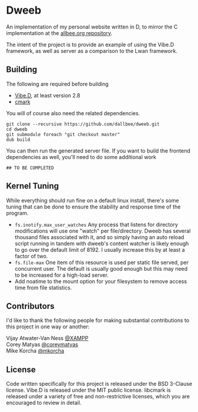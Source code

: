 Dweeb
=====

An implementation of my personal website written in D, to mirror the C implementation at the [allbee.org repository](https://github.com/dallbee/allbee.org).

The intent of the project is to provide an example of using the Vibe.D framework, as well as server as a comparison to the Lwan framework.


Building
--------
The following are required before building

 - [Vibe.D](http://vibed.org/), at least version 2.8
 - [cmark](https://github.com/jgm/cmark)

You will of course also need the related dependencies.

```
git clone --recursive https://github.com/dallbee/dweeb.git
cd dweeb
git submodule foreach "git checkout master"
dub build
```

You can then run the generated server file. If you want to build the frontend dependencies as well, you'll need to do some additional work

```
## TO BE COMPLETED
```

Kernel Tuning
-------------
While everything should run fine on a default linux install, there's some tuning that can be done to ensure the stability and response time of the program.

- `fs.inotify.max_user_watches` Any process that listens for directory modifications will use one "watch" per file/directory. Dweeb has several thousand files associated with it, and so simply having an auto reload script running in tandem with dweeb's content watcher is likely enough to go over the default limit of 8192. I usually increase this by at least a factor of two.
- `fs.file-max` One item of this resource is used per static file served, per concurrent user. The default is usually good enough but this may need to be increased for a high-load server.
- Add noatime to the mount option for your filesystem to remove access time from file statistics.


Contributors
------------
I'd like to thank the following people for making substantial contributions to this project in one way or another:

Vijay Atwater-Van Ness [@XAMPP](https://github.com/XAMPP/)  
Corey Matyas [@coreymatyas](https://github.com/coreymatyas/)  
Mike Korcha [@mkorcha](https://github.com/mkorcha/)  


License
-------
Code written specifically for this project is released under the BSD 3-Clause license. Vibe.D is released under the MIT public license. libcmark is released under a variety of free and non-restrictive licenses, which you are encouraged to review in detail.